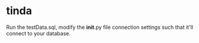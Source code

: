 # tinda
Run the testData.sql, modify the __init__.py file connection settings such that it'll connect to your database.